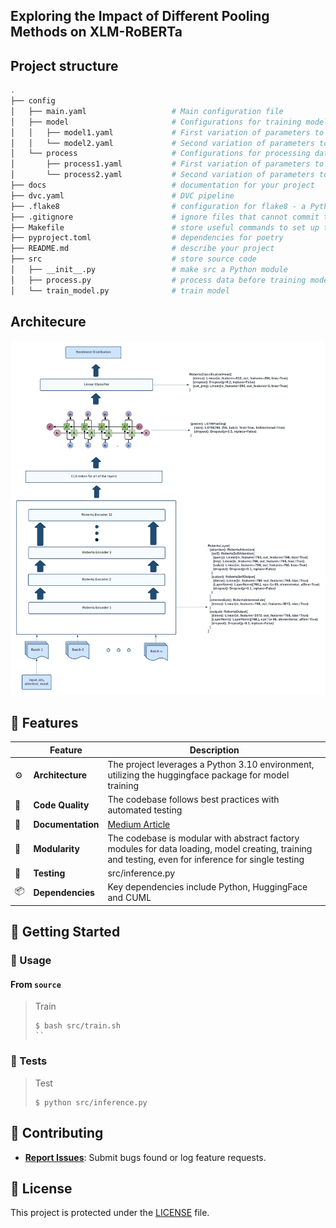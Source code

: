 ## Exploring the Impact of Different Pooling Methods on XLM-RoBERTa

## Project structure
```bash
.
├── config                      
│   ├── main.yaml                   # Main configuration file
│   ├── model                       # Configurations for training model
│   │   ├── model1.yaml             # First variation of parameters to train model
│   │   └── model2.yaml             # Second variation of parameters to train model
│   └── process                     # Configurations for processing data
│       ├── process1.yaml           # First variation of parameters to process data
│       └── process2.yaml           # Second variation of parameters to process data
├── docs                            # documentation for your project
├── dvc.yaml                        # DVC pipeline
├── .flake8                         # configuration for flake8 - a Python formatter tool
├── .gitignore                      # ignore files that cannot commit to Git
├── Makefile                        # store useful commands to set up the environment
├── pyproject.toml                  # dependencies for poetry
├── README.md                       # describe your project
├── src                             # store source code
│   ├── __init__.py                 # make src a Python module 
│   ├── process.py                  # process data before training model
│   └── train_model.py              # train model

```


## Architecure
<img title="LSTM Pooling on XLM-RoBERTa" src="docs/lstm.png">


## 🧩 Features

|    |   Feature         | Description |
|----|-------------------|---------------------------------------------------------------|
| ⚙️  | **Architecture**  | The project leverages a Python 3.10 environment, utilizing the huggingface package for model training |
| 🔩 | **Code Quality**  | The codebase follows best practices with automated testing |
| 📄 | **Documentation** | [Medium Article](https://medium.com/@eaintthetrsc/tapping-into-xlm-robertas-hidden-potential-14e18a65b8b8)|
| 🧩 | **Modularity**    | The codebase is modular with abstract factory modules for data loading, model creating, training and testing, even for inference for single testing|
| 🧪 | **Testing**       | src/inference.py |
| 📦 | **Dependencies**  | Key dependencies include Python, HuggingFace and CUML |


## 🚀 Getting Started
### 🤖 Usage

<h4>From <code>source</code></h4>

> Train
> ```console
> $ bash src/train.sh
> ``

### 🧪 Tests

> Test
> ```console
> $ python src/inference.py
> ```

## 🤝 Contributing

- **[Report Issues](https://github.com/rsceth/Language-Model-Pooling-Exploration/issues)**: Submit bugs found or log feature requests.


## 📄 License

This project is protected under the [LICENSE](LICENSE) file.